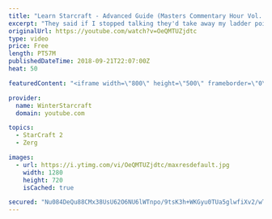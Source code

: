 ```yaml
---
title: "Learn Starcraft - Advanced Guide (Masters Commentary Hour Vol. 1)"
excerpt: "They said if I stopped talking they'd take away my ladder points. Next one I upload will have more terran/toss blame RNGesus."
originalUrl: https://youtube.com/watch?v=OeQMTUZjdtc
type: video
price: Free
length: PT57M
publishedDateTime: 2018-09-21T22:07:00Z
heat: 50

featuredContent: "<iframe width=\"800\" height=\"500\" frameborder=\"0\" src=\"https://www.youtube.com/embed/OeQMTUZjdtc\" allow=\"accelerometer; autoplay; encrypted-media; gyroscope; picture-in-picture\" allowfullscreen></iframe>"

provider:
  name: WinterStarcraft
  domain: youtube.com

topics:
  - StarCraft 2
  - Zerg

images:
  - url: https://i.ytimg.com/vi/OeQMTUZjdtc/maxresdefault.jpg
    width: 1280
    height: 720
    isCached: true

secured: "Nu084DeQu88CMx38UsU62O6NU6lWTnpo/9tsK3h+WKGyu0TUa5glwfiXv2/wToUGcdWxH9KmQ7Q+/fqhdki1GP4+UGKsBibvRCi0BvXTeeD1UGe4zpI05JIsn/OUepUrHC17R8JollJMsvEGlIZORkg81vkaKh/uMBTXKhpoAkwyM4WI8b6xqOilQN9AdIJ+6R4I6HigNqfIckhoG/Z8D3eEhcegt3sxm7D2deUsX32NAc4uAYSLv9yASK3BmLhHbrs870YeNl2bdowksRNh8Q08BK2mAhCzT1LAfp7LQ22/bvkw1/ry2DFdb2xLBJEKQ24C7z6z5SYWAV849gBQhfsNgsq1ACtYwF23surS73m/fXpG8Gadf3zehpEegc+1vrgShYTKH4PnqFMtJVSK9a4dIyHDFMBpwJOwopaa80c=;VsggAql6rmCoFlWK36mNZg=="
---
```


